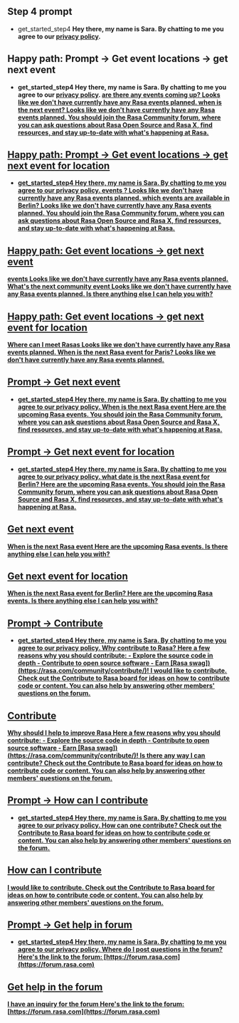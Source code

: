 ## Step 4 prompt
* get_started_step4
    <B> Hey there, my name is Sara.
    <B> By chatting to me you agree to our [privacy policy](https://rasa.com/privacy-policy/).

## Happy path: Prompt -> Get event locations -> get next event
* get_started_step4
    <B> Hey there, my name is Sara.
    <B> By chatting to me you agree to our [privacy policy](https://rasa.com/privacy-policy/).
<U> are there any events coming up?
    <B> Looks like we don't have currently have any Rasa events planned.
<U> when is the next event? 
    <B> Looks like we don't have currently have any Rasa events planned. 
    <B> You should join the [Rasa Community forum](https://forum.rasa.com), where you can ask questions about Rasa Open Source and Rasa X, find resources, and stay up-to-date with what's happening at Rasa.

## Happy path: Prompt -> Get event locations -> get next event for location
* get_started_step4
    <B> Hey there, my name is Sara.
    <B> By chatting to me you agree to our [privacy policy](https://rasa.com/privacy-policy/).
<U> events ? 
    <B> Looks like we don't have currently have any Rasa events planned.
<U> which events are available in Berlin?
    <B> Looks like we don't have currently have any Rasa events planned.
    <B> You should join the [Rasa Community forum](https://forum.rasa.com), where you can ask questions about Rasa Open Source and Rasa X, find resources, and stay up-to-date with what's happening at Rasa.

## Happy path: Get event locations -> get next event
<U> events
    <B> Looks like we don't have currently have any Rasa events planned.
<U> What's the next community event
    <B> Looks like we don't have currently have any Rasa events planned. 
    <B> Is there anything else I can help you with?

## Happy path: Get event locations -> get next event for location
<U> Where can I meet Rasas
    <B> Looks like we don't have currently have any Rasa events planned.
<U> When is the next Rasa event for [Paris](location)?
    <B> Looks like we don't have currently have any Rasa events planned. 
## Prompt -> Get next event
* get_started_step4
    <B> Hey there, my name is Sara.
    <B> By chatting to me you agree to our [privacy policy](https://rasa.com/privacy-policy/).
<U> When is the next Rasa event
    <B> Here are the upcoming Rasa events. 
    <B> You should join the [Rasa Community forum](https://forum.rasa.com), where you can ask questions about Rasa Open Source and Rasa X, find resources, and stay up-to-date with what's happening at Rasa.

## Prompt -> Get next event for location
* get_started_step4
    <B> Hey there, my name is Sara.
    <B> By chatting to me you agree to our [privacy policy](https://rasa.com/privacy-policy/).
<U> what date is the next Rasa event for [Berlin](location)?
    <B> Here are the upcoming Rasa events. 
    <B> You should join the [Rasa Community forum](https://forum.rasa.com), where you can ask questions about Rasa Open Source and Rasa X, find resources, and stay up-to-date with what's happening at Rasa.

## Get next event
<U> When is the next Rasa event
    <B> Here are the upcoming Rasa events. 
    <B> Is there anything else I can help you with?
## Get next event for location
<U> When is the next Rasa event for [Berlin](location)?
    <B> Here are the upcoming Rasa events. 
    <B> Is there anything else I can help you with?
## Prompt -> Contribute
* get_started_step4
    <B> Hey there, my name is Sara.
    <B> By chatting to me you agree to our [privacy policy](https://rasa.com/privacy-policy/).
<U> Why contribute to Rasa?
    <B> Here a few reasons why you should contribute:     - Explore the source code in depth     - Contribute to open source software     - Earn [Rasa swag])(https://rasa.com/community/contribute/)!
<U> I would like to contribute.
    <B> Check out the [Contribute to Rasa](https://github.com/orgs/RasaHQ/projects/23) board for ideas on how to contribute code or content. You can also help by answering other members' questions on the [forum](http://forum.rasa.com).

## Contribute
<U> Why should I help to improve Rasa
    <B> Here a few reasons why you should contribute:     - Explore the source code in depth     - Contribute to open source software     - Earn [Rasa swag])(https://rasa.com/community/contribute/)!
<U> Is there any way I can contribute?
    <B> Check out the [Contribute to Rasa](https://github.com/orgs/RasaHQ/projects/23) board for ideas on how to contribute code or content. You can also help by answering other members' questions on the [forum](http://forum.rasa.com).
## Prompt -> How can I contribute
* get_started_step4
    <B> Hey there, my name is Sara.
    <B> By chatting to me you agree to our [privacy policy](https://rasa.com/privacy-policy/).
<U> How can one contribute?
    <B> Check out the [Contribute to Rasa](https://github.com/orgs/RasaHQ/projects/23) board for ideas on how to contribute code or content. You can also help by answering other members' questions on the [forum](http://forum.rasa.com).

## How can I contribute
<U> I would like to contribute.
    <B> Check out the [Contribute to Rasa](https://github.com/orgs/RasaHQ/projects/23) board for ideas on how to contribute code or content. You can also help by answering other members' questions on the [forum](http://forum.rasa.com).
## Prompt -> Get help in forum
* get_started_step4
    <B> Hey there, my name is Sara.
    <B> By chatting to me you agree to our [privacy policy](https://rasa.com/privacy-policy/).
<U> Where do I post questions in the forum?
    <B> Here's the link to the forum: [https://forum.rasa.com](https://forum.rasa.com)
## Get help in the forum
<U> I have an inquiry for the forum
    <B> Here's the link to the forum: [https://forum.rasa.com](https://forum.rasa.com)